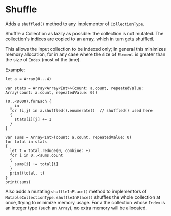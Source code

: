 # Shuffle

Adds a `shuffled()` method to any implementor of `CollectionType`.

Shuffle a Collection as lazily as possible: the collection is not mutated.
The collection's indices are copied to an array, which in turn gets shuffled.

This allows the input collection to be indexed only; in general this minimizes memory allocation, for in any case where the size of `Element` is greater than the size of `Index` (most of the time).

Example:
```
let a = Array(0...4)

var stats = Array<Array<Int>>(count: a.count, repeatedValue: Array(count: a.count, repeatedValue: 0))

(0..<8000).forEach {
  _ in
  for (i,j) in a.shuffled().enumerate()  // shuffled() used here
  {
    stats[i][j] += 1
  }
}

var sums = Array<Int>(count: a.count, repeatedValue: 0)
for total in stats
{
  let t = total.reduce(0, combine: +)
  for i in 0..<sums.count
  {
    sums[i] += total[i]
  }
  print(total, t)
}
print(sums)
```

Also adds a mutating `shuffleInPlace()` method to implementors of `MutableCollectionType`.
`shuffleInPlace()` shuffles the whole collection at once, trying to minimize memory usage.
For a the collection whose `Index` is an integer type (such an `Array`), no extra memory will be allocated.
